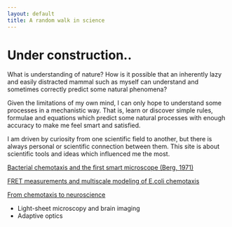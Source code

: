 ```yaml
---
layout: default
title: A random walk in science
---
```

# Under construction..
What is understanding of nature? How is it possible that an inherently lazy and easily distracted mammal such as myself can understand and sometimes correctly predict some natural phenomena?

Given the limitations of my own mind, I can only hope to understand some processes in a mechanistic way. That is, learn or discover simple rules, formulae and equations which predict some natural processes with enough accuracy to make me feel smart and satisfied. 

I am driven by curiosity from one scientific field to another, but there is always personal or scientific connection between them. 
This site is about scientific tools and ideas which influenced me the most.

[Bacterial chemotaxis and the first smart microscope (Berg, 1971)](chemotaxis)

[FRET measurements and multiscale modeling of E.coli chemotaxis](chemotaxis_multiscale)

[From chemotaxis to neuroscience](chemo_neuro)
* Light-sheet microscopy and brain imaging
* Adaptive optics
